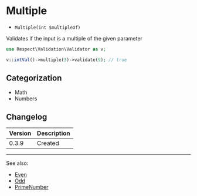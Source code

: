 # Multiple

- `Multiple(int $multipleOf)`

Validates if the input is a multiple of the given parameter

```php
use Respect\Validation\Validator as v;

v::intVal()->multiple(3)->validate(9); // true
```

## Categorization

- Math
- Numbers

## Changelog

Version | Description
--------|-------------
  0.3.9 | Created

***
See also:

- [Even](Even.md)
- [Odd](Odd.md)
- [PrimeNumber](PrimeNumber.md)
